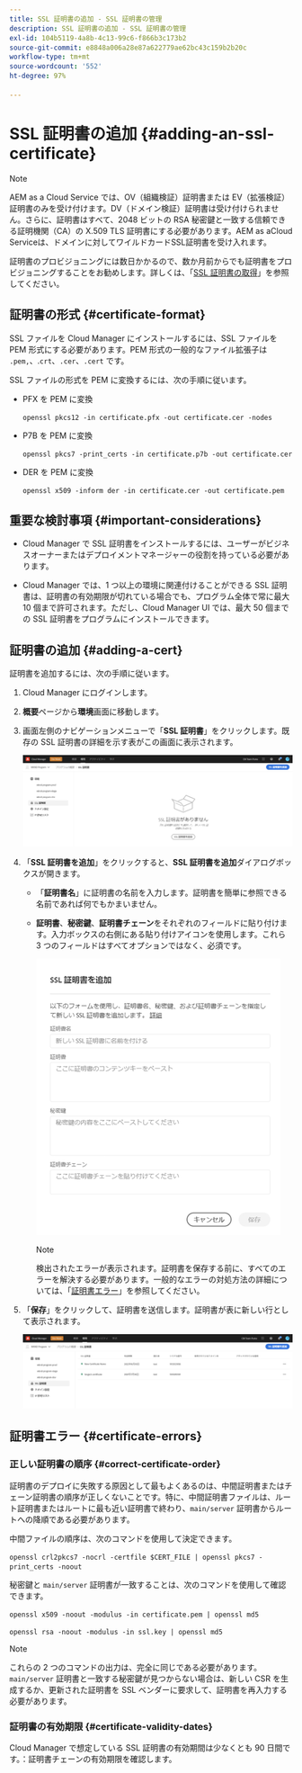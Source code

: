 ```yaml
---
title: SSL 証明書の追加 - SSL 証明書の管理
description: SSL 証明書の追加 - SSL 証明書の管理
exl-id: 104b5119-4a8b-4c13-99c6-f866b3c173b2
source-git-commit: e8848a006a28e87a622779ae62bc43c159b2b20c
workflow-type: tm+mt
source-wordcount: '552'
ht-degree: 97%

---
```


# SSL 証明書の追加 {#adding-an-ssl-certificate}

>[!NOTE]
>AEM as a Cloud Service では、OV（組織検証）証明書または EV（拡張検証）証明書のみを受け付けます。DV（ドメイン検証）証明書は受け付けられません。さらに、証明書はすべて、2048 ビットの RSA 秘密鍵と一致する信頼できる証明機関（CA）の X.509 TLS 証明書にする必要があります。AEM as aCloud Serviceは、ドメインに対してワイルドカードSSL証明書を受け入れます。

証明書のプロビジョニングには数日かかるので、数か月前からでも証明書をプロビジョニングすることをお勧めします。詳しくは、「[SSL 証明書の取得](/help/implementing/cloud-manager/managing-ssl-certifications/get-ssl-certificate.md)」を参照してください。

## 証明書の形式 {#certificate-format}

SSL ファイルを Cloud Manager にインストールするには、SSL ファイルを PEM 形式にする必要があります。PEM 形式の一般的なファイル拡張子は `.pem,`、.`crt`、`.cer`、`.cert` です。

SSL ファイルの形式を PEM に変換するには、次の手順に従います。

* PFX を PEM に変換

   `openssl pkcs12 -in certificate.pfx -out certificate.cer -nodes`

* P7B を PEM に変換

   `openssl pkcs7 -print_certs -in certificate.p7b -out certificate.cer`

* DER を PEM に変換

   `openssl x509 -inform der -in certificate.cer -out certificate.pem`

## 重要な検討事項 {#important-considerations}

* Cloud Manager で SSL 証明書をインストールするには、ユーザーがビジネスオーナーまたはデプロイメントマネージャーの役割を持っている必要があります。

* Cloud Manager では、1 つ以上の環境に関連付けることができる SSL 証明書は、証明書の有効期限が切れている場合でも、プログラム全体で常に最大 10 個まで許可されます。ただし、Cloud Manager UI では、最大 50 個までの SSL 証明書をプログラムにインストールできます。

## 証明書の追加 {#adding-a-cert}

証明書を追加するには、次の手順に従います。

1. Cloud Manager にログインします。
1. **概要**&#x200B;ページから&#x200B;**環境**&#x200B;画面に移動します。
1. 画面左側のナビゲーションメニューで「**SSL 証明書**」をクリックします。既存の SSL 証明書の詳細を示す表がこの画面に表示されます。

   ![](/help/implementing/cloud-manager/assets/ssl/ssl-cert-1.png)

1. 「**SSL 証明書を追加**」をクリックすると、**SSL 証明書を追加**&#x200B;ダイアログボックスが開きます。

   * 「**証明書名**」に証明書の名前を入力します。証明書を簡単に参照できる名前であれば何でもかまいません。
   * **証明書**、**秘密鍵**、**証明書チェーン**&#x200B;をそれぞれのフィールドに貼り付けます。入力ボックスの右側にある貼り付けアイコンを使用します。これら 3 つのフィールドはすべてオプションではなく、必須です。

      ![](/help/implementing/cloud-manager/assets/ssl/ssl-cert-02.png)


      >[!NOTE]
      >検出されたエラーが表示されます。証明書を保存する前に、すべてのエラーを解決する必要があります。一般的なエラーの対処方法の詳細については、「[証明書エラー](#certificate-errors)」を参照してください。

1. 「**保存**」をクリックして、証明書を送信します。証明書が表に新しい行として表示されます。

   ![](/help/implementing/cloud-manager/assets/ssl/ssl-cert-3.png)

## 証明書エラー {#certificate-errors}

### 正しい証明書の順序 {#correct-certificate-order}

証明書のデプロイに失敗する原因として最もよくあるのは、中間証明書またはチェーン証明書の順序が正しくないことです。特に、中間証明書ファイルは、ルート証明書またはルートに最も近い証明書で終わり、`main/server` 証明書からルートへの降順である必要があります。

中間ファイルの順序は、次のコマンドを使用して決定できます。

`openssl crl2pkcs7 -nocrl -certfile $CERT_FILE | openssl pkcs7 -print_certs -noout`

秘密鍵と `main/server` 証明書が一致することは、次のコマンドを使用して確認できます。

`openssl x509 -noout -modulus -in certificate.pem | openssl md5`

`openssl rsa -noout -modulus -in ssl.key | openssl md5`

>[!NOTE]
>これらの 2 つのコマンドの出力は、完全に同じである必要があります。`main/server` 証明書と一致する秘密鍵が見つからない場合は、新しい CSR を生成するか、更新された証明書を SSL ベンダーに要求して、証明書を再入力する必要があります。

### 証明書の有効期限 {#certificate-validity-dates}

Cloud Manager で想定している SSL 証明書の有効期間は少なくとも 90 日間です。：証明書チェーンの有効期限を確認します。
